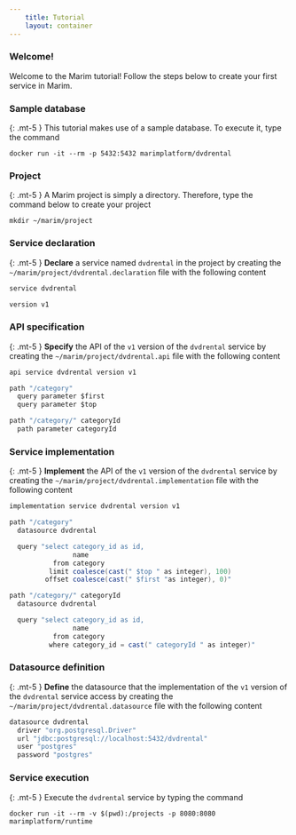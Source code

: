 ```yaml
---
    title: Tutorial
    layout: container    
---
```

### Welcome!
Welcome to the Marim tutorial! Follow the steps below to create your first service in Marim.

### Sample database
{: .mt-5 }
This tutorial makes use of a sample database. To execute it, type the command

```shell
docker run -it --rm -p 5432:5432 marimplatform/dvdrental
```

### Project
{: .mt-5 }
A Marim project is simply a directory. Therefore, type the command below to create your project

```shell
mkdir ~/marim/project
```

### Service declaration
{: .mt-5 }
**Declare** a service named `dvdrental` in the project by creating the `~/marim/project/dvdrental.declaration` file with the following content

```java
service dvdrental

version v1
```

### API specification
{: .mt-5 }
**Specify** the API of the `v1` version of the `dvdrental` service by creating the `~/marim/project/dvdrental.api` file with the following content

```java
api service dvdrental version v1

path "/category"
  query parameter $first
  query parameter $top

path "/category/" categoryId
  path parameter categoryId	
```

### Service implementation
{: .mt-5 }
**Implement** the API of the `v1` version of the `dvdrental` service by creating the `~/marim/project/dvdrental.implementation` file with the following content

```java
implementation service dvdrental version v1

path "/category"
  datasource dvdrental

  query "select category_id as id, 
                name 
           from category
          limit coalesce(cast(" $top " as integer), 100) 
         offset coalesce(cast(" $first "as integer), 0)"

path "/category/" categoryId
  datasource dvdrental

  query "select category_id as id, 
                name 
           from category
          where category_id = cast(" categoryId " as integer)"
```

### Datasource definition
{: .mt-5 }
**Define** the datasource that the implementation of the `v1` version of the `dvdrental` service access by creating the `~/marim/project/dvdrental.datasource` file with the following content

```java
datasource dvdrental
  driver "org.postgresql.Driver"
  url "jdbc:postgresql://localhost:5432/dvdrental"
  user "postgres"
  password "postgres"
```

### Service execution
{: .mt-5 }
Execute the `dvdrental` service by typing the command 

```shell
docker run -it --rm -v $(pwd):/projects -p 8080:8080 marimplatform/runtime
```